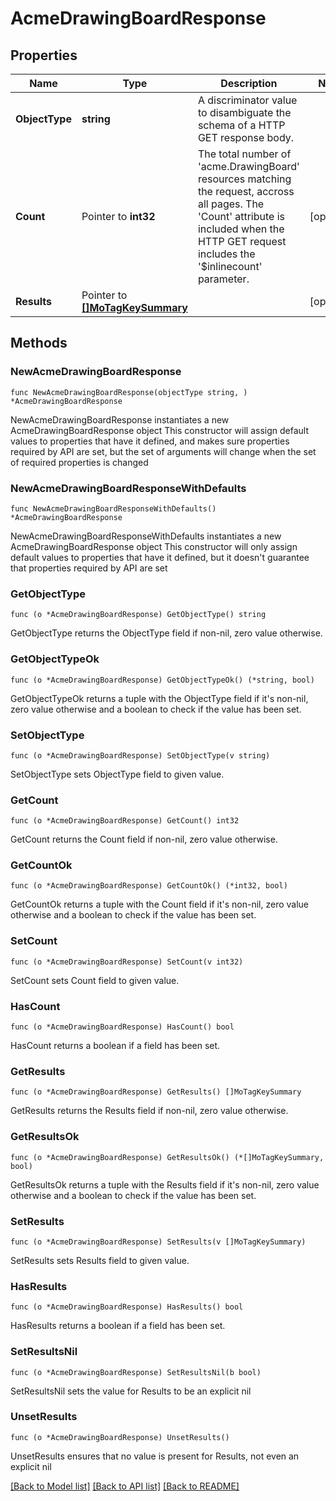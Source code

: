 # AcmeDrawingBoardResponse

## Properties

Name | Type | Description | Notes
------------ | ------------- | ------------- | -------------
**ObjectType** | **string** | A discriminator value to disambiguate the schema of a HTTP GET response body. | 
**Count** | Pointer to **int32** | The total number of &#39;acme.DrawingBoard&#39; resources matching the request, accross all pages. The &#39;Count&#39; attribute is included when the HTTP GET request includes the &#39;$inlinecount&#39; parameter. | [optional] 
**Results** | Pointer to [**[]MoTagKeySummary**](MoTagKeySummary.md) |  | [optional] 

## Methods

### NewAcmeDrawingBoardResponse

`func NewAcmeDrawingBoardResponse(objectType string, ) *AcmeDrawingBoardResponse`

NewAcmeDrawingBoardResponse instantiates a new AcmeDrawingBoardResponse object
This constructor will assign default values to properties that have it defined,
and makes sure properties required by API are set, but the set of arguments
will change when the set of required properties is changed

### NewAcmeDrawingBoardResponseWithDefaults

`func NewAcmeDrawingBoardResponseWithDefaults() *AcmeDrawingBoardResponse`

NewAcmeDrawingBoardResponseWithDefaults instantiates a new AcmeDrawingBoardResponse object
This constructor will only assign default values to properties that have it defined,
but it doesn't guarantee that properties required by API are set

### GetObjectType

`func (o *AcmeDrawingBoardResponse) GetObjectType() string`

GetObjectType returns the ObjectType field if non-nil, zero value otherwise.

### GetObjectTypeOk

`func (o *AcmeDrawingBoardResponse) GetObjectTypeOk() (*string, bool)`

GetObjectTypeOk returns a tuple with the ObjectType field if it's non-nil, zero value otherwise
and a boolean to check if the value has been set.

### SetObjectType

`func (o *AcmeDrawingBoardResponse) SetObjectType(v string)`

SetObjectType sets ObjectType field to given value.


### GetCount

`func (o *AcmeDrawingBoardResponse) GetCount() int32`

GetCount returns the Count field if non-nil, zero value otherwise.

### GetCountOk

`func (o *AcmeDrawingBoardResponse) GetCountOk() (*int32, bool)`

GetCountOk returns a tuple with the Count field if it's non-nil, zero value otherwise
and a boolean to check if the value has been set.

### SetCount

`func (o *AcmeDrawingBoardResponse) SetCount(v int32)`

SetCount sets Count field to given value.

### HasCount

`func (o *AcmeDrawingBoardResponse) HasCount() bool`

HasCount returns a boolean if a field has been set.

### GetResults

`func (o *AcmeDrawingBoardResponse) GetResults() []MoTagKeySummary`

GetResults returns the Results field if non-nil, zero value otherwise.

### GetResultsOk

`func (o *AcmeDrawingBoardResponse) GetResultsOk() (*[]MoTagKeySummary, bool)`

GetResultsOk returns a tuple with the Results field if it's non-nil, zero value otherwise
and a boolean to check if the value has been set.

### SetResults

`func (o *AcmeDrawingBoardResponse) SetResults(v []MoTagKeySummary)`

SetResults sets Results field to given value.

### HasResults

`func (o *AcmeDrawingBoardResponse) HasResults() bool`

HasResults returns a boolean if a field has been set.

### SetResultsNil

`func (o *AcmeDrawingBoardResponse) SetResultsNil(b bool)`

 SetResultsNil sets the value for Results to be an explicit nil

### UnsetResults
`func (o *AcmeDrawingBoardResponse) UnsetResults()`

UnsetResults ensures that no value is present for Results, not even an explicit nil

[[Back to Model list]](../README.md#documentation-for-models) [[Back to API list]](../README.md#documentation-for-api-endpoints) [[Back to README]](../README.md)


